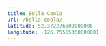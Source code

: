 ```yaml
---
title: Bella Coola
url: /bella-coola/
latitude: 52.372276600000006
longitude: -126.75565350000001
---
```

